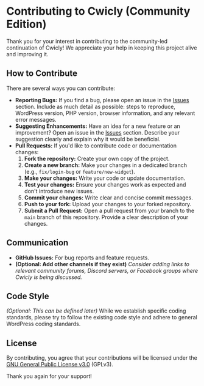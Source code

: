 # Contributing to Cwicly (Community Edition)

Thank you for your interest in contributing to the community-led continuation of Cwicly! We appreciate your help in keeping this project alive and improving it.

## How to Contribute

There are several ways you can contribute:

* **Reporting Bugs:** If you find a bug, please open an issue in the [Issues](https://github.com/XXLspace-net/cwicly/issues) section. Include as much detail as possible: steps to reproduce, WordPress version, PHP version, browser information, and any relevant error messages.
* **Suggesting Enhancements:** Have an idea for a new feature or an improvement? Open an issue in the [Issues](https://github.com/XXLspace-net/cwicly/issues) section. Describe your suggestion clearly and explain why it would be beneficial.
* **Pull Requests:** If you'd like to contribute code or documentation changes:
    1.  **Fork the repository:** Create your own copy of the project.
    2.  **Create a new branch:** Make your changes in a dedicated branch (e.g., `fix/login-bug` or `feature/new-widget`).
    3.  **Make your changes:** Write your code or update documentation.
    4.  **Test your changes:** Ensure your changes work as expected and don't introduce new issues.
    5.  **Commit your changes:** Write clear and concise commit messages.
    6.  **Push to your fork:** Upload your changes to your forked repository.
    7.  **Submit a Pull Request:** Open a pull request from your branch to the `main` branch of this repository. Provide a clear description of your changes.

## Communication

* **GitHub Issues:** For bug reports and feature requests.
* **(Optional: Add other channels if they exist)** *Consider adding links to relevant community forums, Discord servers, or Facebook groups where Cwicly is being discussed.*

## Code Style

*(Optional: This can be defined later)* While we establish specific coding standards, please try to follow the existing code style and adhere to general WordPress coding standards.

## License

By contributing, you agree that your contributions will be licensed under the [GNU General Public License v3.0](https://www.gnu.org/licenses/gpl-3.0.html) (GPLv3).

Thank you again for your support!
